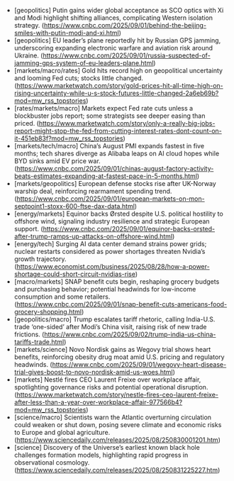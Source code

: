 - [geopolitics] Putin gains wider global acceptance as SCO optics with Xi and Modi highlight shifting alliances, complicating Western isolation strategy. (https://www.cnbc.com/2025/09/01/behind-the-beijing-smiles-with-putin-modi-and-xi.html)
- [geopolitics] EU leader’s plane reportedly hit by Russian GPS jamming, underscoring expanding electronic warfare and aviation risk around Ukraine. (https://www.cnbc.com/2025/09/01/russia-suspected-of-jamming-gps-system-of-eu-leaders-plane.html)
- [markets/macro/rates] Gold hits record high on geopolitical uncertainty and looming Fed cuts; stocks little changed. (https://www.marketwatch.com/story/gold-prices-hit-all-time-high-on-rising-uncertainty-while-u-s-stock-futures-little-changed-2a6eb69b?mod=mw_rss_topstories)
- [rates/markets/macro] Markets expect Fed rate cuts unless a blockbuster jobs report; some strategists see deeper easing than priced. (https://www.marketwatch.com/story/only-a-really-big-jobs-report-might-stop-the-fed-from-cutting-interest-rates-dont-count-on-it-451eb83f?mod=mw_rss_topstories)
- [markets/tech/macro] China’s August PMI expands fastest in five months; tech shares diverge as Alibaba leaps on AI cloud hopes while BYD sinks amid EV price war. (https://www.cnbc.com/2025/09/01/chinas-august-factory-activity-beats-estimates-expanding-at-fastest-pace-in-5-months.html)
- [markets/geopolitics] European defense stocks rise after UK-Norway warship deal, reinforcing rearmament spending trend. (https://www.cnbc.com/2025/09/01/european-markets-on-mon-septpoint1-stoxx-600-ftse-dax-data.html)
- [energy/markets] Equinor backs Ørsted despite U.S. political hostility to offshore wind, signaling industry resilience and strategic European support. (https://www.cnbc.com/2025/09/01/equinor-backs-orsted-after-trump-ramps-up-attacks-on-offshore-wind.html)
- [energy/tech] Surging AI data center demand strains power grids; nuclear restarts considered as power shortages threaten Nvidia’s growth trajectory. (https://www.economist.com/business/2025/08/28/how-a-power-shortage-could-short-circuit-nvidias-rise)
- [macro/markets] SNAP benefit cuts begin, reshaping grocery budgets and purchasing behavior; potential headwinds for low-income consumption and some retailers. (https://www.cnbc.com/2025/09/01/snap-benefit-cuts-americans-food-grocery-shopping.html)
- [geopolitics/macro] Trump escalates tariff rhetoric, calling India-U.S. trade ‘one-sided’ after Modi’s China visit, raising risk of new trade frictions. (https://www.cnbc.com/2025/09/02/trump-india-us-china-tariffs-trade.html)
- [markets/science] Novo Nordisk gains as Wegovy trial shows heart benefits, reinforcing obesity drug moat amid U.S. pricing and regulatory headwinds. (https://www.cnbc.com/2025/09/01/wegovy-heart-disease-trial-gives-boost-to-novo-nordisk-amid-us-woes.html)
- [markets] Nestlé fires CEO Laurent Freixe over workplace affair, spotlighting governance risks and potential operational disruption. (https://www.marketwatch.com/story/nestle-fires-ceo-laurent-freixe-after-less-than-a-year-over-workplace-affair-977566b4?mod=mw_rss_topstories)
- [science/macro] Scientists warn the Atlantic overturning circulation could weaken or shut down, posing severe climate and economic risks to Europe and global agriculture. (https://www.sciencedaily.com/releases/2025/08/250830001201.htm)
- [science] Discovery of the Universe’s earliest known black hole challenges formation models, highlighting rapid progress in observational cosmology. (https://www.sciencedaily.com/releases/2025/08/250831225227.htm)